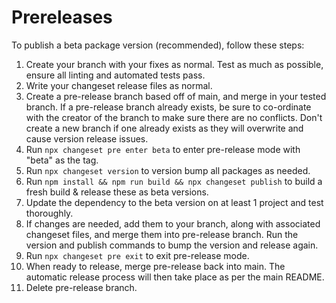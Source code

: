 # Prereleases

To publish a beta package version (recommended), follow these steps:

1. Create your branch with your fixes as normal. Test as much as possible, ensure all linting and automated tests pass.
2. Write your changeset release files as normal.
3. Create a pre-release branch based off of main, and merge in your tested branch. If a pre-release branch already exists, be sure to co-ordinate with the creator of the branch to make sure there are no conflicts. Don't create a new branch if one already exists as they will overwrite and cause version release issues.
4. Run `npx changeset pre enter beta` to enter pre-release mode with "beta" as the tag.
5. Run `npx changeset version` to version bump all packages as needed.
6. Run `npm install && npm run build && npx changeset publish` to build a fresh build & release these as beta versions.
7. Update the dependency to the beta version on at least 1 project and test thoroughly.
8. If changes are needed, add them to your branch, along with associated changeset files, and merge them into pre-release branch. Run the version and publish commands to bump the version and release again.
9. Run `npx changeset pre exit` to exit pre-release mode.
10. When ready to release, merge pre-release back into main. The automatic release process will then take place as per the main README.
11. Delete pre-release branch.
